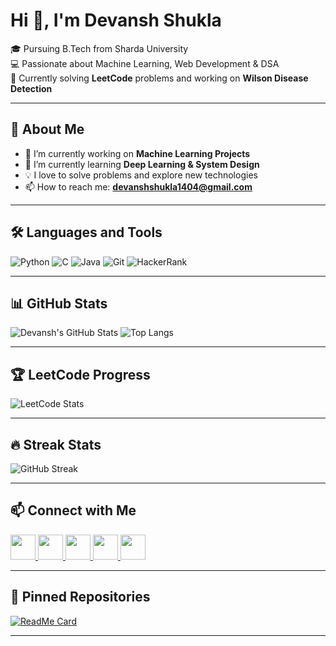# Hi 👋, I'm Devansh Shukla  
🎓 Pursuing B.Tech from Sharda University  
💻 Passionate about Machine Learning, Web Development & DSA  
📖 Currently solving **LeetCode** problems and working on **Wilson Disease Detection**  

---

## 🚀 About Me
- 🔭 I’m currently working on **Machine Learning Projects**
- 🌱 I’m currently learning **Deep Learning & System Design**
- 💡 I love to solve problems and explore new technologies
- 📫 How to reach me: **devanshshukla1404@gmail.com**

---

## 🛠 Languages and Tools
![Python](https://img.shields.io/badge/Python-3776AB?style=flat&logo=python&logoColor=white)
![C](https://img.shields.io/badge/C-A8B9CC?style=flat&logo=c&logoColor=white)
![Java](https://img.shields.io/badge/Java-007396?style=flat&logo=java&logoColor=white)
![Git](https://img.shields.io/badge/Git-F05032?style=flat&logo=git&logoColor=white)
![HackerRank](https://img.shields.io/badge/HackerRank-2EC866?style=flat&logo=hackerrank&logoColor=white)

---

## 📊 GitHub Stats
![Devansh's GitHub Stats](https://github-readme-stats.vercel.app/api?username=Devansh1404&show_icons=true&theme=dark)
![Top Langs](https://github-readme-stats.vercel.app/api/top-langs/?username=Devansh1404&layout=compact&theme=dark)

---

## 🏆 LeetCode Progress
![LeetCode Stats](https://leetcard.jacoblin.cool/Devansh_0414?theme=dark&font=Montserrat)

---

## 🔥 Streak Stats  
![GitHub Streak](https://github-readme-streak-stats.herokuapp.com/?user=Devansh1404&theme=dark)

---

## 📫 Connect with Me  

<p align="left">
  <a href="https://www.linkedin.com/in/devansh-shukla-ba41a2299" target="_blank">
    <img src="https://img.shields.io/badge/LinkedIn-0A66C2?style=for-the-badge&logo=linkedin&logoColor=white" height="40">
  </a>
  <a href="https://github.com/Devansh1404" target="_blank">
    <img src="https://img.shields.io/badge/GitHub-181717?style=for-the-badge&logo=github&logoColor=white" height="40">
  </a>
  <a href="https://leetcode.com/Devansh_0414/" target="_blank">
    <img src="https://img.shields.io/badge/LeetCode-FFA116?style=for-the-badge&logo=leetcode&logoColor=black" height="40">
  </a>
  <a href="https://www.hackerrank.com/shukladev1404" target="_blank">
    <img src="https://img.shields.io/badge/HackerRank-2EC866?style=for-the-badge&logo=hackerrank&logoColor=white" height="40">
  </a>
  <a href="https://www.instagram.com/dev_nd_149209" target="_blank">
    <img src="https://img.shields.io/badge/Instagram-E4405F?style=for-the-badge&logo=instagram&logoColor=white" height="40">
  </a>
</p>
 


---

## 📌 Pinned Repositories
[![ReadMe Card](https://github-readme-stats.vercel.app/api/pin/?username=Devansh1404&repo=Leetcode&theme=dark)](https://github.com/Devansh1404/Leetcode)

---
